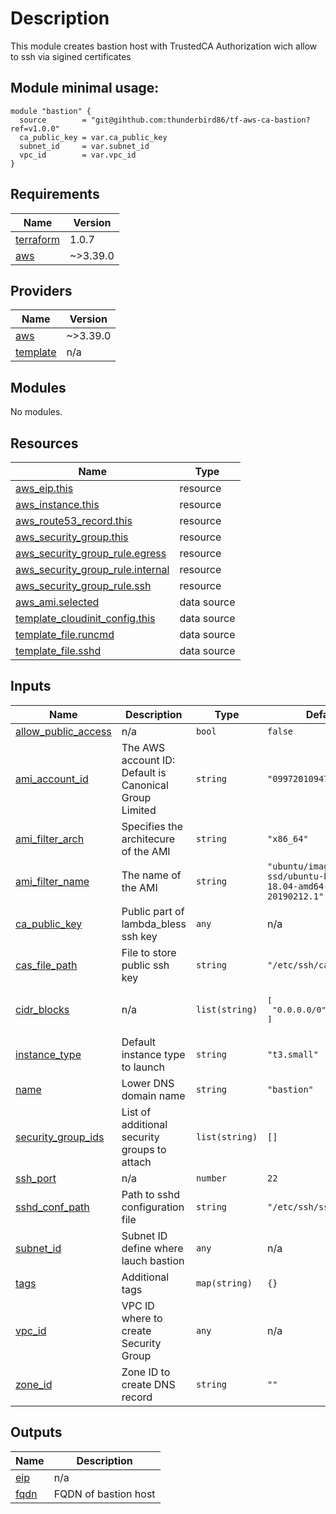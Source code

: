 # Description

 This module creates bastion host with TrustedCA Authorization wich allow to ssh via sigined certificates

## Module minimal usage:

    module "bastion" {
      source        = "git@gihthub.com:thunderbird86/tf-aws-ca-bastion?ref=v1.0.0"
      ca_public_key = var.ca_public_key
      subnet_id     = var.subnet_id
      vpc_id        = var.vpc_id
    }

<!-- BEGINNING OF PRE-COMMIT-TERRAFORM DOCS HOOK -->
## Requirements

| Name | Version |
|------|---------|
| <a name="requirement_terraform"></a> [terraform](#requirement\_terraform) | 1.0.7 |
| <a name="requirement_aws"></a> [aws](#requirement\_aws) | ~>3.39.0 |

## Providers

| Name | Version |
|------|---------|
| <a name="provider_aws"></a> [aws](#provider\_aws) | ~>3.39.0 |
| <a name="provider_template"></a> [template](#provider\_template) | n/a |

## Modules

No modules.

## Resources

| Name | Type |
|------|------|
| [aws_eip.this](https://registry.terraform.io/providers/hashicorp/aws/latest/docs/resources/eip) | resource |
| [aws_instance.this](https://registry.terraform.io/providers/hashicorp/aws/latest/docs/resources/instance) | resource |
| [aws_route53_record.this](https://registry.terraform.io/providers/hashicorp/aws/latest/docs/resources/route53_record) | resource |
| [aws_security_group.this](https://registry.terraform.io/providers/hashicorp/aws/latest/docs/resources/security_group) | resource |
| [aws_security_group_rule.egress](https://registry.terraform.io/providers/hashicorp/aws/latest/docs/resources/security_group_rule) | resource |
| [aws_security_group_rule.internal](https://registry.terraform.io/providers/hashicorp/aws/latest/docs/resources/security_group_rule) | resource |
| [aws_security_group_rule.ssh](https://registry.terraform.io/providers/hashicorp/aws/latest/docs/resources/security_group_rule) | resource |
| [aws_ami.selected](https://registry.terraform.io/providers/hashicorp/aws/latest/docs/data-sources/ami) | data source |
| [template_cloudinit_config.this](https://registry.terraform.io/providers/hashicorp/template/latest/docs/data-sources/cloudinit_config) | data source |
| [template_file.runcmd](https://registry.terraform.io/providers/hashicorp/template/latest/docs/data-sources/file) | data source |
| [template_file.sshd](https://registry.terraform.io/providers/hashicorp/template/latest/docs/data-sources/file) | data source |

## Inputs

| Name | Description | Type | Default | Required |
|------|-------------|------|---------|:--------:|
| <a name="input_allow_public_access"></a> [allow\_public\_access](#input\_allow\_public\_access) | n/a | `bool` | `false` | no |
| <a name="input_ami_account_id"></a> [ami\_account\_id](#input\_ami\_account\_id) | The AWS account ID: Default is Canonical Group Limited | `string` | `"099720109477"` | no |
| <a name="input_ami_filter_arch"></a> [ami\_filter\_arch](#input\_ami\_filter\_arch) | Specifies the architecure of the AMI | `string` | `"x86_64"` | no |
| <a name="input_ami_filter_name"></a> [ami\_filter\_name](#input\_ami\_filter\_name) | The name of the AMI | `string` | `"ubuntu/images/hvm-ssd/ubuntu-bionic-18.04-amd64-server-20190212.1"` | no |
| <a name="input_ca_public_key"></a> [ca\_public\_key](#input\_ca\_public\_key) | Public part of lambda\_bless ssh key | `any` | n/a | yes |
| <a name="input_cas_file_path"></a> [cas\_file\_path](#input\_cas\_file\_path) | File to store public ssh key | `string` | `"/etc/ssh/cas.pub"` | no |
| <a name="input_cidr_blocks"></a> [cidr\_blocks](#input\_cidr\_blocks) | n/a | `list(string)` | <pre>[<br>  "0.0.0.0/0"<br>]</pre> | no |
| <a name="input_instance_type"></a> [instance\_type](#input\_instance\_type) | Default instance type to launch | `string` | `"t3.small"` | no |
| <a name="input_name"></a> [name](#input\_name) | Lower DNS domain name | `string` | `"bastion"` | no |
| <a name="input_security_group_ids"></a> [security\_group\_ids](#input\_security\_group\_ids) | List of additional security groups to attach | `list(string)` | `[]` | no |
| <a name="input_ssh_port"></a> [ssh\_port](#input\_ssh\_port) | n/a | `number` | `22` | no |
| <a name="input_sshd_conf_path"></a> [sshd\_conf\_path](#input\_sshd\_conf\_path) | Path to sshd configuration file | `string` | `"/etc/ssh/sshd_config"` | no |
| <a name="input_subnet_id"></a> [subnet\_id](#input\_subnet\_id) | Subnet ID define where lauch bastion | `any` | n/a | yes |
| <a name="input_tags"></a> [tags](#input\_tags) | Additional tags | `map(string)` | `{}` | no |
| <a name="input_vpc_id"></a> [vpc\_id](#input\_vpc\_id) | VPC ID where to create Security Group | `any` | n/a | yes |
| <a name="input_zone_id"></a> [zone\_id](#input\_zone\_id) | Zone ID to create DNS record | `string` | `""` | no |

## Outputs

| Name | Description |
|------|-------------|
| <a name="output_eip"></a> [eip](#output\_eip) | n/a |
| <a name="output_fqdn"></a> [fqdn](#output\_fqdn) | FQDN of bastion host |
<!-- END OF PRE-COMMIT-TERRAFORM DOCS HOOK -->

